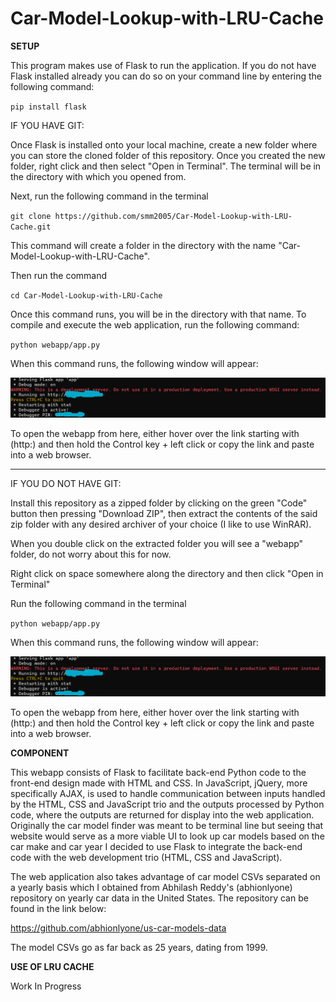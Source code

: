 # Car-Model-Lookup-with-LRU-Cache

**SETUP**

This program makes use of Flask to run the application. If you do not have Flask installed already you can do so on your command line by entering the following command:

`pip install flask`

IF YOU HAVE GIT:

Once Flask is installed onto your local machine, create a new folder where you can store the cloned folder of this repository.
Once you created the new folder, right click and then select "Open in Terminal". The terminal will be in the directory with which you opened from.

Next, run the following command in the terminal

`git clone https://github.com/smm2005/Car-Model-Lookup-with-LRU-Cache.git`

This command will create a folder in the directory with the name "Car-Model-Lookup-with-LRU-Cache".

Then run the command

`cd Car-Model-Lookup-with-LRU-Cache`

Once this command runs, you will be in the directory with that name. To compile and execute the web application, run the following command:

`python webapp/app.py`

When this command runs, the following window will appear:

![alt text](img/image.png)

To open the webapp from here, either hover over the link starting with (http:) and then hold the Control key + left click or copy the link and paste into a web browser.

------------------------------------------------------------------------------------------

IF YOU DO NOT HAVE GIT:

Install this repository as a zipped folder by clicking on the green "Code" button then pressing "Download ZIP", then extract the contents of the said zip folder with any desired archiver of your choice (I like to use WinRAR).

When you double click on the extracted folder you will see a "webapp" folder, do not worry about this for now.

Right click on space somewhere along the directory and then click "Open in Terminal"

Run the following command in the terminal

`python webapp/app.py`

When this command runs, the following window will appear:

![alt text](img/image.png)

To open the webapp from here, either hover over the link starting with (http:) and then hold the Control key + left click or copy the link and paste into a web browser.


**COMPONENT**

This webapp consists of Flask to facilitate back-end Python code to the front-end design made with HTML and CSS. In JavaScript, jQuery, more specifically AJAX, is used to handle communication between inputs handled by the HTML, CSS and JavaScript trio and the outputs processed by Python code, where the outputs are returned for display into the web application. Originally the car model finder was meant to be terminal line but seeing that website would serve as a more viable UI to look up car models based on the car make and car year I decided to use Flask to integrate the back-end code with the web development trio (HTML, CSS and JavaScript).

The web application also takes advantage of car model CSVs separated on a yearly basis which I obtained from Abhilash Reddy's (abhionlyone) repository on yearly car data in the United States. The repository can be found in the link below:

https://github.com/abhionlyone/us-car-models-data

The model CSVs go as far back as 25 years, dating from 1999.

**USE OF LRU CACHE**

Work In Progress